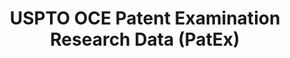 ---
bigquery: https://console.cloud.google.com/bigquery?p=patents-public-data&d=uspto_oce_pair&page=dataset
citation: 'Graham, S. Marco, A., and Miller, A. (2015). “The USPTO Patent Examination
  Research Dataset: A Window on the Process of Patent Examination.”'
contributors: Graham, S. Marco, A., Miller, A.
cost: None
description: The latest version of PatEx (referred to below as the 2020 release) contains
  detailed information on nearly 11.9 million publicly-viewable provisional and non-provisional
  patent applications to the USPTO and over 4.6 million Patent Cooperation Treaty
  (PCT) applications. It is based on data that OCE downloaded from the Patent Examination
  Data System (PEDS) in April, 2021. The PEDS data are sourced from Public PAIR. The
  first time that OCE used PEDS as the basis of PatEx was for the 2019 release. We
  took the PEDS data and organized it into the familiar PatEx data files, which are
  based on the organization of the Public PAIR portal. The data files include information
  on each application’s characteristics, prosecution history, continuation history,
  claims of foreign priority, patent term adjustment history, publication history,
  and correspondence address information.
documentation: 'For the 2019 and later releases, new technical documentation is available
  https://www.uspto.gov/sites/default/files/documents/PatEx-2019-Technical-Doc.pdf


  A document describing the 2014-2017 data sets is available and can be cited as:
  Graham, Stuart J.H. and Marco, Alan C. and Miller, Richard, The USPTO Patent Examination
  Research Dataset: A Window on the Process of Patent Examination (November 30, 2015).
  Available at SSRN: https://ssrn.com/abstract=2702637.'
last_edit: Mon, 04 Apr 2022 19:06:22 GMT
location: https://www.uspto.gov/ip-policy/economic-research/research-datasets/patent-examination-research-dataset-public-pair
maintained_by: EconomicsData@uspto.gov
related_publications: https://ssrn.com/abstract=29956744, https://ssrn.com/abstract=2702637
schema_fields: '[''inventor_name_last'', ''aia_first_to_file'', ''recorded_date'',
  ''inventor_region_code'', ''atty_docket_number'', ''correspondence_country_code'',
  ''correspondence_name_line_2'', ''inventor_country_name'', ''confirm_number'', ''correspondence_region_code'',
  ''parent_country_code'', ''application_number_pair'', ''sequence_number'', ''invention_title'',
  ''child_filing_date'', ''examiner_art_unit'', ''continuation_type'', ''correspondence_city'',
  ''status_description'', ''examiner_name_middle'', ''appl_status_code'', ''file_location'',
  ''disposal_type'', ''inventor_name_first'', ''status_code'', ''foreign_parent_date'',
  ''patent_number'', ''appl_status_date'', ''customer_number'', ''application_number'',
  ''correspondence_street_line_2'', ''file_location_date'', ''correspondence_region_name'',
  ''inventor_address_type'', ''correspondence_name_line_1'', ''examiner_name_first'',
  ''wipo_pub_number'', ''wipo_pub_date'', ''parent_application_number'', ''small_entity_indicator'',
  ''filing_date'', ''uspc_subclass'', ''uspc_class'', ''correspondence_country_name'',
  ''examiner_name_last'', ''patent_issue_date'', ''invention_subject_matter'', ''child_application_number'',
  ''foreign_parent_id'', ''correspondence_street_line_1'', ''correspondence_postal_code'',
  ''examiner_id'', ''earliest_pgpub_number'', ''event_code'', ''earliest_pgpub_date'',
  ''event_description'', ''parent_country'', ''inventor_rank'', ''application_type'',
  ''abandon_date'', ''inventor_country_code'', ''parent_filing_date'', ''inventor_name_middle'']'
shortname: patex
tags:
- patents
- legal
- history
terms_of_use: 'USPTO’s online databases are not designed or intended to be a source
  for bulk downloads of USPTO data when accessed through the website’s interfaces.
  Individuals, companies, IP addresses, or blocks of IP addresses who, in effect,
  deny or decrease service by generating unusually high numbers of database accesses
  (searches, pages, or hits), whether generated manually or in an automated fashion,
  may be denied access to USPTO servers without notice.


  Bulk data products may be separately obtained from the USPTO, either for free or
  at the cost of dissemination. For details, see information on Electronic Bulk Data
  Products: https://www.uspto.gov/learning-and-resources/electronic-bulk-data-products'
title: USPTO OCE Patent Examination Research Data (PatEx)
uuid: 4342caa7-23af-420c-b2f6-6088f133df6a
---